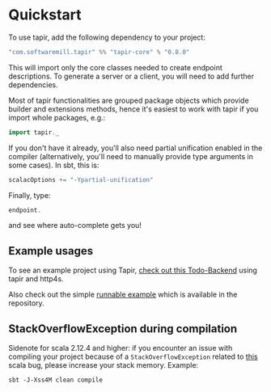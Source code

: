 # Quickstart

To use tapir, add the following dependency to your project:

```scala
"com.softwaremill.tapir" %% "tapir-core" % "0.8.0"
```

This will import only the core classes needed to create endpoint descriptions. To generate a server or a client, you
will need to add further dependencies.

Most of tapir functionalities are grouped package objects which provide builder and extensions methods, hence it's
easiest to work with tapir if you import whole packages, e.g.:

```scala
import tapir._
```

If you don't have it already, you'll also need partial unification enabled in the compiler (alternatively, you'll need 
to manually provide type arguments in some cases). In sbt, this is:

```scala
scalacOptions += "-Ypartial-unification"
```

Finally, type:

```scala
endpoint.
```

and see where auto-complete gets you!

## Example usages

To see an example project using Tapir, [check out this Todo-Backend](https://github.com/hejfelix/tapir-http4s-todo-mvc) 
using tapir and http4s.

Also check out the simple [runnable example](https://github.com/softwaremill/tapir/blob/master/playground/src/main/scala/tapir/example/BooksExample.scala)
which is available in the repository.

## StackOverflowException during compilation

Sidenote for scala 2.12.4 and higher: if you encounter an issue with compiling your project because of 
a `StackOverflowException` related to [this](https://github.com/scala/bug/issues/10604) scala bug, 
please increase your stack memory. Example:

```
sbt -J-Xss4M clean compile
```
